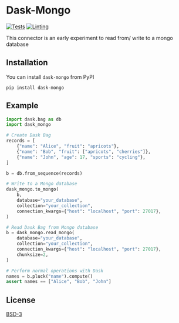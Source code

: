 # Dask-Mongo

[![Tests](https://github.com/coiled/dask-mongo/actions/workflows/tests.yml/badge.svg)](https://github.com/coiled/dask-mongo/actions/workflows/tests.yml) [![Linting](https://github.com/coiled/dask-mongo/actions/workflows/pre-commit.yml/badge.svg)](https://github.com/coiled/dask-mongo/actions/workflows/pre-commit.yml)

This connector is an early experiment to read from/ write to a mongo database 

## Installation 

You can install `dask-mongo` from PyPI 

```
pip install dask-mongo
```

## Example

```python
import dask.bag as db
import dask_mongo

# Create Dask Bag
records = [
    {"name": "Alice", "fruit": "apricots"},
    {"name": "Bob", "fruit": ["apricots", "cherries"]},
    {"name": "John", "age": 17, "sports": "cycling"},
]

b = db.from_sequence(records)

# Write to a Mongo database
dask_mongo.to_mongo(
    b,
    database="your_database",
    collection="your_collection",
    connection_kwargs={"host": "localhost", "port": 27017},
)

# Read Dask Bag from Mongo database
b = dask_mongo.read_mongo(
    database="your_database",
    collection="your_collection",
    connection_kwargs={"host": "localhost", "port": 27017},
    chunksize=2,
)

# Perform normal operations with Dask
names = b.pluck("name").compute()
assert names == ["Alice", "Bob", "John"]
```

## License 

[BSD-3](LICENSE)